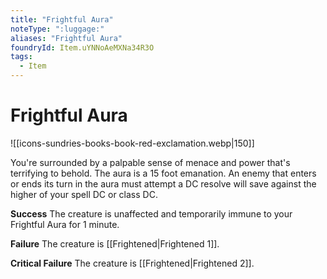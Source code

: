 ```yaml
---
title: "Frightful Aura"
noteType: ":luggage:"
aliases: "Frightful Aura"
foundryId: Item.uYNNoAeMXNa34R3O
tags:
  - Item
---
```


# Frightful Aura
![[icons-sundries-books-book-red-exclamation.webp|150]]

You're surrounded by a palpable sense of menace and power that's terrifying to behold. The aura is a 15 foot emanation. An enemy that enters or ends its turn in the aura must attempt a DC resolve will save against the higher of your spell DC or class DC.

**Success** The creature is unaffected and temporarily immune to your Frightful Aura for 1 minute.

**Failure** The creature is [[Frightened|Frightened 1]].

**Critical Failure** The creature is [[Frightened|Frightened 2]].
